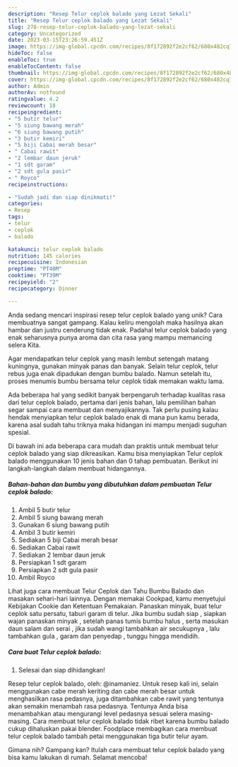 ```yaml
---
description: "Resep Telur ceplok balado yang Lezat Sekali"
title: "Resep Telur ceplok balado yang Lezat Sekali"
slug: 278-resep-telur-ceplok-balado-yang-lezat-sekali
category: Uncategorized
date: 2023-03-15T23:26:59.451Z
image: https://img-global.cpcdn.com/recipes/8f172892f2e2cf62/680x482cq70/telur-ceplok-balado-foto-resep-utama.jpg
hideToc: false
enableToc: true
enableTocContent: false
thumbnail: https://img-global.cpcdn.com/recipes/8f172892f2e2cf62/680x482cq70/telur-ceplok-balado-foto-resep-utama.jpg
cover: https://img-global.cpcdn.com/recipes/8f172892f2e2cf62/680x482cq70/telur-ceplok-balado-foto-resep-utama.jpg
author: Admin
authorAv: notfound
ratingvalue: 4.2
reviewcount: 18
recipeingredient:
- "5 butir telur"
- "5 siung bawang merah"
- "6 siung bawang putih"
- "3 butir kemiri"
- "5 biji Cabai merah besar"
- " Cabai rawit"
- "2 lembar daun jeruk"
- "1 sdt garam"
- "2 sdt gula pasir"
- " Royco"
recipeinstructions:

- "Sudah jadi dan siap dinikmati!"
categories:
- Resep
tags:
- telur
- ceplok
- balado

katakunci: telur ceplok balado 
nutrition: 145 calories
recipecuisine: Indonesian
preptime: "PT40M"
cooktime: "PT39M"
recipeyield: "2"
recipecategory: Dinner

---
```





Anda sedang mencari inspirasi resep telur ceplok balado yang unik? Cara membuatnya sangat gampang. Kalau keliru mengolah maka hasilnya akan hambar dan justru cenderung tidak enak. Padahal telur ceplok balado yang enak seharusnya punya aroma dan cita rasa yang mampu memancing selera Kita.





Agar mendapatkan telur ceplok yang masih lembut setengah matang kuningnya, gunakan minyak panas dan banyak. Selain telur ceplok, telur rebus juga enak dipadukan dengan bumbu balado. Namun setelah itu, proses menumis bumbu bersama telur ceplok tidak memakan waktu lama.

Ada beberapa hal yang sedikit banyak berpengaruh terhadap kualitas rasa dari telur ceplok balado, pertama dari jenis bahan, lalu pemilihan bahan segar sampai cara membuat dan menyajikannya. Tak perlu pusing kalau hendak menyiapkan telur ceplok balado enak di mana pun kamu berada, karena asal sudah tahu triknya maka hidangan ini mampu menjadi suguhan spesial.






Di bawah ini ada beberapa cara mudah dan praktis untuk membuat telur ceplok balado yang siap dikreasikan. Kamu bisa menyiapkan Telur ceplok balado menggunakan 10 jenis bahan dan 0 tahap pembuatan. Berikut ini langkah-langkah dalam membuat hidangannya.

<!--inarticleads1-->

##### Bahan-bahan dan bumbu yang dibutuhkan dalam pembuatan Telur ceplok balado:

1. Ambil 5 butir telur
1. Ambil 5 siung bawang merah
1. Gunakan 6 siung bawang putih
1. Ambil 3 butir kemiri
1. Sediakan 5 biji Cabai merah besar
1. Sediakan  Cabai rawit
1. Sediakan 2 lembar daun jeruk
1. Persiapkan 1 sdt garam
1. Persiapkan 2 sdt gula pasir
1. Ambil  Royco


Lihat juga cara membuat Telur Ceplok dan Tahu Bumbu Balado dan masakan sehari-hari lainnya. Dengan memakai Cookpad, kamu menyetujui Kebijakan Cookie dan Ketentuan Pemakaian. Panaskan minyak, buat telur ceplok satu persatu, taburi garam di telur. Jika bumbu sudah siap , siapkan wajan panaskan minyak , setelah panas tumis bumbu halus , serta masukan daun salam dan serai , jika sudah wangi tambahkan air secukupnya , lalu tambahkan gula , garam dan penyedap , tunggu hingga mendidih. 

<!--inarticleads2-->

##### Cara buat Telur ceplok balado:


1. Selesai dan siap dihidangkan!

Resep telur ceplok balado, oleh: @inamaniez. Untuk resep kali ini, selain menggunakan cabe merah keriting dan cabe merah besar untuk menghasilkan rasa pedasnya, juga ditambahkan cabe rawit yang tentunya akan semakin menambah rasa pedasnya. Tentunya Anda bisa menambahkan atau mengurangi level pedasnya sesuai selera masing-masing. Cara membuat telur ceplok balado tidak ribet karena bumbu balado cukup dihaluskan pakai blender. Foodplace membagikan cara membuat telur ceplok balado tambah petai menggunakan tiga butir telur ayam. 

Gimana nih? Gampang kan? Itulah cara membuat telur ceplok balado yang bisa kamu lakukan di rumah. Selamat mencoba!
